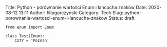 Title: Python - porównanie wartości Enum i łańcucha znaków
Date: 2020-08-12 13:11
Author: filipgorczynski
Category: Tech
Slug: python-porownanie-wartosci-enum-i-lancucha-znakow
Status: draft

```  
from enum import Enum

class Test(Enum):  
    CITY = 'Poznań'

